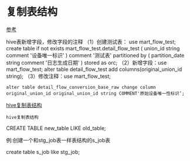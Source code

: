 # 复制表结构

[参考](https://blog.csdn.net/aijiudu/article/details/79066835)


hive表新增字段，修改字段的注释
（1）创建测试表：
use mart_flow_test;
create table if not exists mart_flow_test.detail_flow_test
(
    union_id          string    comment '设备唯一标识'
) comment '测试表'
partitioned by (
    partition_date    string    comment '日志生成日期'
) stored as orc;
（2）新增字段：use mart_flow_test;
    alter table detail_flow_test add columns(original_union_id string);
（3）修改注释：use mart_flow_test;

    alter table detail_flow_conversion_base_raw change column original_union_id original_union_id string COMMENT'原始设备唯一性标识’;
    
    
    
 [hive复制表结构](https://www.cnblogs.com/wujiadong2014/p/6178123.html)
    
    
    hive复制表结构

CREATE TABLE new_table LIKE old_table;

例:创建一个和stg_job表一样表结构的s_job表

create table s_job like stg_job;


    
    

<!--
create time: 2018-07-31 18:58:46
Author: Alfred

This file is created by Marboo<http://marboo.io> template file $MARBOO_HOME/.media/starts/default.md
本文件由 Marboo<http://marboo.io> 模板文件 $MARBOO_HOME/.media/starts/default.md 创建
-->

